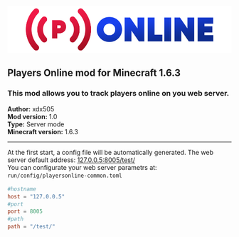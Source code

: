 ![](src/main/resources/mod_icon.png)

## Players Online mod for Minecraft 1.6.3

### This mod allows you to track players online on you web server.

**Author:** xdx505  
**Mod version:** 1.0  
**Type:** Server mode  
**Minecraft version:** 1.6.3

---  
At the first start, a config file will be automatically generated. The web server default address: [127.0.0.5:8005/test/](http://127.0.0.5:8005/test/)  
You can configurate your web server parametrs at:  `run/config/playersonline-common.toml`  
```toml
#hostname
host = "127.0.0.5"
#port
port = 8005
#path
path = "/test/"
```